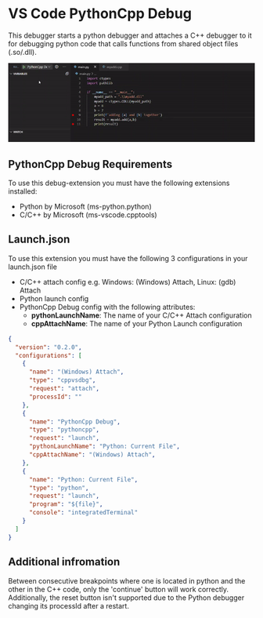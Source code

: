 # VS Code PythonCpp Debug

This debugger starts a python debugger and attaches a C++ debugger to it for debugging python code that calls functions from shared object files (.so/.dll).

![vscode-pythonCpp example](images/pythonCppExample.gif)

## PythonCpp Debug Requirements

To use this debug-extension you must have the following extensions installed:
* Python by Microsoft (ms-python.python)
* C/C++ by Microsoft (ms-vscode.cpptools)

## Launch.json

To use this extension you must have the following 3 configurations in your launch.json file
* C/C++ attach config e.g. Windows: (Windows) Attach, Linux: (gdb) Attach
* Python launch config
* PythonCpp Debug config with the following attributes:
  - **pythonLaunchName**: The name of your C/C++ Attach configuration
  - **cppAttachName**: The name of your Python Launch configuration

```json
{
  "version": "0.2.0",
  "configurations": [
    {
      "name": "(Windows) Attach",
      "type": "cppvsdbg",
      "request": "attach",
      "processId": ""
    },
    {
      "name": "PythonCpp Debug",
      "type": "pythoncpp",
      "request": "launch",
      "pythonLaunchName": "Python: Current File",
      "cppAttachName": "(Windows) Attach",
    },
    {
      "name": "Python: Current File",
      "type": "python",
      "request": "launch",
      "program": "${file}",
      "console": "integratedTerminal"
    }
  ]
}

```

## Additional infromation

Between consecutive breakpoints where one is located in python and the other in the C++ code, only the 'continue' button will work correctly.
Additionally, the reset button isn't supported due to the Python debugger changing its processId after a restart. 